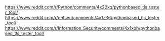 https://www.reddit.com/r/Python/comments/4x20kq/pythonbased_tls_tester_tool/ 
https://www.reddit.com/r/netsec/comments/4x1z36/pythonbased_tls_tester_tool/ 
https://www.reddit.com/r/Information_Security/comments/4x1xbh/pythonbased_tls_tester_tool/ 
